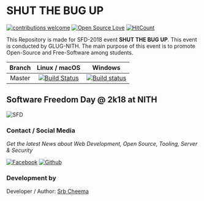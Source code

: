 # SHUT THE BUG UP
[![contributions welcome](https://img.shields.io/badge/contributions-welcome-brightgreen.svg?style=flat)](https://github.com/glugnith/SHUT_THE_BUG_UP/issues)
[![Open Source Love](https://badges.frapsoft.com/os/v1/open-source.png?v=103)](https://github.com/glugnith/SHUT_THE_BUG_UP)
[![HitCount](http://hits.dwyl.io/glugnith/SHUT_THE_BUG_UP.svg)](http://hits.dwyl.io/glugnith/SHUT_THE_BUG_UP)

This Repository is made for SFD-2018 event **SHUT THE BUG UP**. This event is conducted by GLUG-NITH. The main purpose of this event is to promote Open-Source and Free-Software among students.


Branch | Linux / macOS | Windows
:----: | :-----------: | :-----:
Master | [![Build Status](https://travis-ci.org/glugnith/SHUT_THE_BUG_UP.svg?branch=master)](https://travis-ci.org/glugnith/SHUT_THE_BUG_UP) | [![Build status](https://ci.appveyor.com/api/projects/status/e4es1mne0j0mkg8n/branch/master?svg=true)](https://ci.appveyor.com/project/srbcheema1/shut-the-bug-up/branch/master)

## Software Freedom Day @ 2k18 at NITH

![SFD](images/sfd_events.jpeg)


### Contact / Social Media

*Get the latest News about Web Development, Open Source, Tooling, Server & Security*

[![Facebook](https://github.frapsoft.com/social/facebook.png)](https://www.facebook.com/glug.nith/)
[![Github](https://github.frapsoft.com/social/github.png)](https://github.com/glugnith/)

### Development by

Developer / Author: [Srb Cheema](https://github.com/srbcheema1/)
